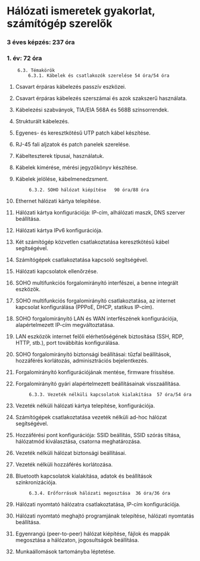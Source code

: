 # Hálózati ismeretek gyakorlat, számítógép szerelők 
### 3 éves képzés: 237 óra
### 1. év: 72 óra


        6.3. Témakörök
            6.3.1. Kábelek és csatlakozók szerelése	54 óra/54 óra
1. Csavart érpáras kábelezés passzív eszközei.
1. Csavart érpáras kábelezés szerszámai és azok szakszerű használata.
1. Kábelezési szabványok, TIA/EIA 568A és 568B színsorrendek.
1. Strukturált kábelezés.
1. Egyenes- és keresztkötésű UTP patch kábel készítése.
1. RJ-45 fali aljzatok és patch panelek szerelése.
1. Kábelteszterek típusai, használatuk.
1. Kábelek kimérése, mérési jegyzőkönyv készítése.
1. Kábelek jelölése, kábelmenedzsment.



            6.3.2. SOHO hálózat kiépítése 	90 óra/88 óra
1. Ethernet hálózati kártya telepítése.
1. Hálózati kártya konfigurációja: IP-cím, alhálózati maszk, DNS szerver beállítása.
1. Hálózati kártya IPv6 konfigurációja.
1. Két számítógép közvetlen csatlakoztatása keresztkötésű kábel segítségével.
1. Számítógépek csatlakoztatása kapcsoló segítségével.
1. Hálózati kapcsolatok ellenőrzése.
1. SOHO multifunkciós forgalomirányító interfészei, a benne integrált eszközök.
1. SOHO multifunkciós forgalomirányító csatlakoztatása, az internet kapcsolat konfigurálása (PPPoE, DHCP, statikus IP-cím).
1. SOHO forgalomirányító LAN és WAN interfészének konfigurációja, alapértelmezett IP-cím megváltoztatása.
1. LAN eszközök internet felőli elérhetőségének biztosítása (SSH, RDP, HTTP, stb.), port továbbítás konfigurálása.
1. SOHO forgalomirányító biztonsági beállításai: tűzfal beállítások, hozzáférés korlátozás, adminisztrációs bejelentkezés.
1. Forgalomirányító konfigurációjának mentése, firmware frissítése.
1. Forgalomirányító gyári alapértelmezett beállításainak visszaállítása.

            6.3.3. Vezeték nélküli kapcsolatok kialakítása	57 óra/54 óra
1. Vezeték nélküli hálózati kártya telepítése, konfigurációja.
1. Számítógépek csatlakoztatása vezeték nélküli ad-hoc hálózat segítségével.
1. Hozzáférési pont konfigurációja: SSID beállítás, SSID szórás tiltása, hálózatmód kiválasztása, csatorna meghatározása.
1. Vezeték nélküli hálózat biztonsági beállításai.
1. Vezeték nélküli hozzáférés korlátozása.
1. Bluetooth kapcsolatok kialakítása, adatok és beállítások szinkronizációja.

            6.3.4. Erőforrások hálózati megosztása	36 óra/36 óra
1. Hálózati nyomtató hálózatra csatlakoztatása, IP-cím konfigurációja.
1. Hálózati nyomtató meghajtó programjának telepítése, hálózati nyomtatás beállítása.
1. Egyenrangú (peer-to-peer) hálózat kiépítése, fájlok és mappák megosztása a hálózaton, jogosultságok beállítása.
1. Munkaállomások tartományba léptetése.

